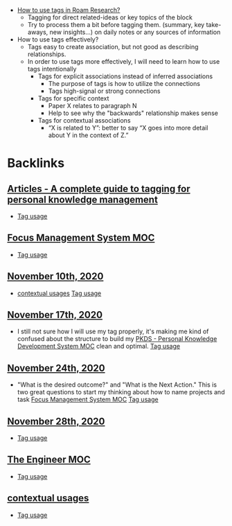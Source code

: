 - [How to use tags in Roam Research?](<How to use tags in Roam Research?.md>)
    - Tagging for direct related-ideas or key topics of the block
    - Try to process them a bit before tagging them. (summary, key take-aways, new insights...) on daily notes or any sources of information
- How to use tags effectively?
    - Tags easy to create association, but not good as describing relationships.
    - In order to use tags more effectively, I will need to learn how to use tags intentionally
        - Tags for explicit associations instead of inferred associations
            - The purpose of tags is how to utilize the connections
            - Tags high-signal or strong connections
        - Tags for specific context
            - Paper X relates to paragraph N
            - Help to see why the "backwards" relationship makes sense
        - Tags for contextual associations
            - “X is related to Y”: better to say “X goes into more detail about Y in the context of Z.”

# Backlinks
## [Articles - A complete guide to tagging for personal knowledge management](<Articles - A complete guide to tagging for personal knowledge management.md>)
- [Tag usage](<Tag usage.md>)

## [Focus Management System MOC](<Focus Management System MOC.md>)
- [Tag usage](<Tag usage.md>)

## [November 10th, 2020](<November 10th, 2020.md>)
- [contextual usages](<contextual usages.md>) [Tag usage](<Tag usage.md>)

## [November 17th, 2020](<November 17th, 2020.md>)
- I still not sure how I will use my tag properly, it's making me kind of confused about the structure to build my [PKDS - Personal Knowledge Development System MOC](<PKDS - Personal Knowledge Development System MOC.md>) clean and optimal. [Tag usage](<Tag usage.md>)

## [November 24th, 2020](<November 24th, 2020.md>)
- "What is the desired outcome?" and "What is the Next Action." This is two great questions to start my thinking about how to name projects and task [Focus Management System MOC](<Focus Management System MOC.md>) [Tag usage](<Tag usage.md>)

## [November 28th, 2020](<November 28th, 2020.md>)
- [Tag usage](<Tag usage.md>)

## [The Engineer MOC](<The Engineer MOC.md>)
- [Tag usage](<Tag usage.md>)

## [contextual usages](<contextual usages.md>)
- [Tag usage](<Tag usage.md>)

